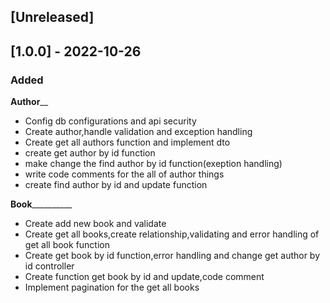 
## [Unreleased]

## [1.0.0] - 2022-10-26
### Added

____________Author______________

- Config db configurations and api security
- Create author,handle validation and exception handling
- Create get all authors function and implement dto
- create get author by id function
- make change the find author by id function(exeption handling)
- write code comments for the all of author things
- create find author by id and update function

____________Book______________________
- Create add new book and validate
- Create get all books,create relationship,validating and error handling of get all book function
- Create get book by id function,error handling and change get author by id controller
- Create function get book by id and update,code comment
- Implement pagination for the get all books